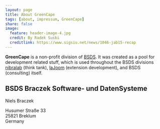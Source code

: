 ```yaml
---
layout: page
title: About GreenCape
tags: [about, impressum, GreenCape]
share: false
image:
  feature: header-image-4.jpg
  credit: By Radek Suski
  creditlink: https://www.sigsiu.net/news/1046-jab15-recap
---
```


**GreenCape** is a non-profit division of [BSDS](http://bsds.de).
It was created as a pool for development related stuff, which is used throughout the BSDS divisions
[nibralab](http://nibralab.github.io) (think tank), [laJoom](http://laJoom.com) (extension development), and
BSDS (consulting) itself.

<div class="org" itemprop="affiliation" title="Organization" itemscope="itemscope" itemtype="http://www.data-vocabulary.org/Organization/">
    <div class="vcard">
        <h2 class="organization-name fn" itemprop="name">BSDS Braczek Software- und DatenSysteme</h2>
        <p>Niels Braczek</p> 
        <div class="adr" itemprop="address" itemscope="itemscope" itemtype="http://data-vocabulary.org/Address/">
            <span class="street-address" itemprop="street-address">Husumer Straße 33</span><br />
            <span class="postal-code" itemprop="postal-code">25821</span>
            <span class="locality" itemprop="locality">Breklum</span><br />
            <!-- <abbr class="region" itemprop="region" title="Florida">FL</abbr> -->
            <span class="country-name" itemprop="country-name">Germany</span>
            <span class="geo" itemprop="geo" itemscope="itemscope" itemtype="http://data-vocabulary.org/Geo/" style="display: none;">
                <abbr class="latitude" itemprop="latitude" title="60.6060606060">60.6060606060</abbr>
                <abbr class="longitude" itemprop="longitude" title="-60.6060606060">-60.6060606060</abbr>
            </span>
        </div>
    </div>
</div>
